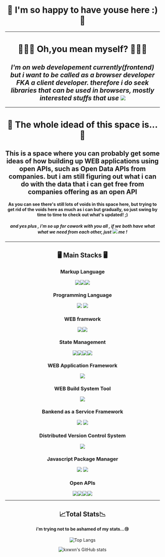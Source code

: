 <div align="center">

# **<center>🪩 I'm so happy to have youse here :) 🪩</center>**
***
# 👨🏻‍💻 Oh,you mean myself? 👨🏻‍💻
## *I'm on web developement currently(frontend) but i want to be called as a browser developer FKA a client developer. therefore i do seek libraries that can be used in browsers, mostly interested stuffs that use  <img src="https://img.shields.io/badge/WebGl-990000?style=flat-square&logo=webgl&logoColor=ffffff"/>*
***
# 🧠 The whole idead of this space is... 🧠
## This is a space where you can probably get some ideas of how building up WEB applications using open APIs, such as Open Data APIs from companies. but i am still figuring out what i can do with the data that i can get free from companies offering as an open API
#### As you can see there's still lots of voids in this space here, but trying to get rid of the voids here as much as i can but gradually, so just swing by time to time to check out what's updated! ;) 
##### and yes plus , i'm so up for cowork with you all , if we both have what what we need from each other, just <a href="mailto:kxwxn@icloud.com"><img src="https://img.shields.io/badge/email-FFE01B?style=flat-square&logo=minutemailer&logoColor=white&link=mailto:kiwonKim@n0wlk.com"/></a> me ! 
***

## 🖥️ Main Stacks 🖥️
### Markup Language
<img src="https://img.shields.io/badge/HTML5-E34F26?style=flat-square&logo=html5&logoColor=000000"/><img src="https://img.shields.io/badge/Styled-Components-DB7093?style=flat-square&logo=StyledComponents&logoColor=DB7093"/><img src="https://img.shields.io/badge/CSSModules-000000?style=flat-square&logo=cssmodules&logoColor=fffff"/>
### Programming Language
<img src="https://img.shields.io/badge/JavaScript-F7DF1E?style=flat-square&logo=javascript&logoColor=000000"/>
<img src="https://shields.io/badge/TypeScript-3178C6?logo=TypeScript&logoColor=FFF&style=flat-square"/>

### WEB framwork
<img src="https://img.shields.io/badge/React-61DAFB?style=flat-square&logo=react&logoColor=000000"/><img src="https://img.shields.io/badge/next.js-000000?style=for-the-badge&logo=nextdotjs&logoColor=white"/>

### State Management
<img src="https://img.shields.io/badge/🐻  Zustand-8A2BE2"/><img src="https://img.shields.io/badge/TanstackQuery-FF4154?style=flat-square&logo=reactquery&logoColor=000000"/><img src="https://img.shields.io/badge/Recoil-3578E5?style=flat-square&logo=recoil&logoColor=000000"/><img src="https://img.shields.io/badge/👻  Jōtai-000000"/>

### WEB Application Framework
<img src="https://img.shields.io/badge/Express-000000?style=flat-square&logo=express&logoColor=ffffff"/>

### WEB Build System Tool
<img src="https://img.shields.io/badge/Vite-646CFF?style=flat-square&logo=vite&logoColor=ffffff"/>

### Bankend as a Service Framework
<img src="https://img.shields.io/badge/Firebase-FFCA28?style=flat-square&logo=firebase&logoColor=000000"/>
<img src="https://shields.io/badge/supabase-black?logo=supabase&style=for-the-badge"/>


### Distributed Version Control System
<img src="https://img.shields.io/badge/git-f05032?style=flat-square&logo=git&logoColor=000000"/>

### Javascript Package Manager
<img src="https://img.shields.io/badge/npm-CB3837?style=flat-square&logo=npm&logoColor=000000"/>
<img src="https://img.shields.io/badge/Yarn-2c8ebb?style=flat-square&logo=yarn&logoColor=000000"/>

### Open APIs
<img src="https://img.shields.io/badge/p5.js-ED225D?style=flat-square&logo=p5.js&logoColor=ffffff"/><img src="https://img.shields.io/badge/Three.js-000000?style=flat-square&logo=three.js&logoColor=ffffff"/><img src="https://img.shields.io/badge/tensorflow-FF6F00?style=flat-square&logo=tensorflow&logoColor=000000"/><img src="https://img.shields.io/badge/Spotify-1DB954?style=flat-square&logo=spotify&logoColor=000000"/>
***
## 📈Total Stats📉
#### i'm trying not to be ashamed of my stats...😢
![Top Langs](https://github-readme-stats.vercel.app/api/top-langs/?username=kxwxn&layout=compact&theme=dark)

![kxwxn's GitHub stats](https://github-readme-stats.vercel.app/api?username=kxwxn&show_icons=true&theme=dark)
</div>
